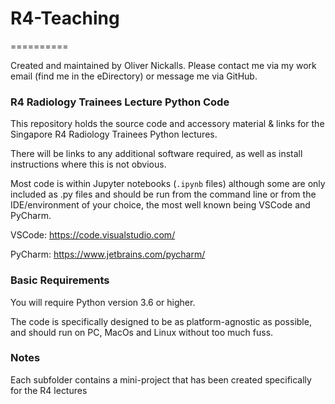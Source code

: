 # R4-Teaching
==========

Created and maintained by Oliver Nickalls. Please contact me via my work email (find me in the eDirectory) or message me via GitHub.

### R4 Radiology Trainees Lecture Python Code

This repository holds the source code and accessory material & links for the Singapore R4 Radiology Trainees Python lectures.

There will be links to any additional software required, as well as install instructions where this is not obvious.

Most code is within Jupyter notebooks (`.ipynb` files) although some are only included as .py files and should be run from the
command line or from the IDE/environment of your choice, the most well known being VSCode and PyCharm.

VSCode: https://code.visualstudio.com/

PyCharm: https://www.jetbrains.com/pycharm/

### Basic Requirements

You will require Python version 3.6 or higher.

The code is specifically designed to be as platform-agnostic as possible, and should run on PC, MacOs and Linux without too much fuss.

### Notes

Each subfolder contains a mini-project that has been created specifically for the R4 lectures


